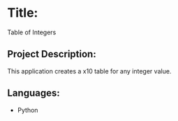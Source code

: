 # Title:
Table of Integers

## Project Description:
This application creates a x10 table for any integer value.

## Languages:
- Python

